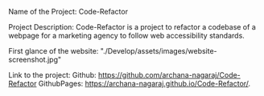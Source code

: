 
Name of the Project: Code-Refactor

Project Description: Code-Refactor is a project to refactor a codebase of a webpage for a marketing agency to follow web accessibility standards.

First glance of the website: "./Develop/assets/images/website-screenshot.jpg"

Link to the project: 
Github: https://github.com/archana-nagaraj/Code-Refactor
GithubPages: https://archana-nagaraj.github.io/Code-Refactor/.
